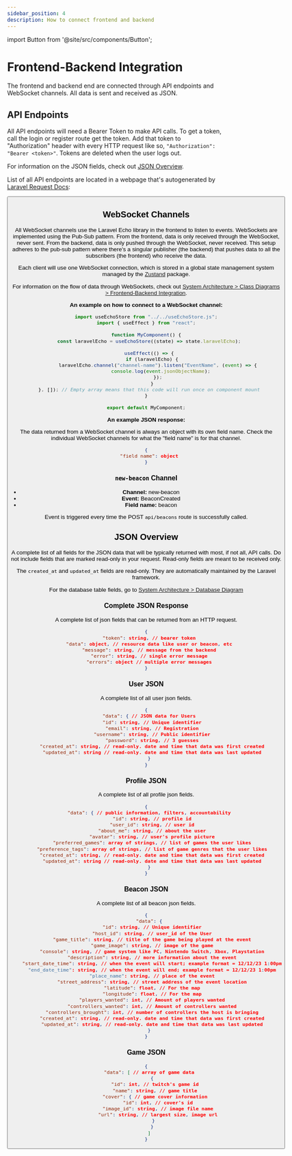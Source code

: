 ```yaml
---
sidebar_position: 4
description: How to connect frontend and backend
---
```

import Button from '@site/src/components/Button';

# Frontend-Backend Integration

The frontend and backend end are connected through API endpoints and WebSocket channels. All data is sent and received as JSON.

## API Endpoints

All API endpoints will need a Bearer Token to make API calls. To get a token, call the login or register route get the token. Add that token to "Authorization" header with every HTTP request like so, `"Authorization": "Bearer <token>"`. Tokens are deleted when the user logs out.

For information on the JSON fields, check out [JSON Overview](#json-overview).

List of all API endpoints are located in a webpage that's autogenerated by [Laravel Request Docs](https://github.com/rakutentech/laravel-request-docs): 

<Button styling="button button--secondary button--lg" href="https://hku6k67uqeuabts4pgtje2czy40gldpa.lambda-url.us-east-1.on.aws/request-docs" text="Click here to view a list of API endpoints" />

## WebSocket Channels

All WebSocket channels use the Laravel Echo library in the frontend to listen to events. WebSockets are implemented using the Pub-Sub pattern. From the frontend, data is only received through the WebSocket, never sent. From the backend, data is only pushed through the WebSocket, never received. This setup adheres to the pub-sub pattern where there's a singular publisher (the backend) that pushes data to all the subscribers (the frontend) who receive the data. 

Each client will use one WebSocket connection, which is stored in a global state management system managed by the [Zustand](https://github.com/pmndrs/zustand) package.

For information on the flow of data through WebSockets, check out [System Architecture > Class Diagrams > Frontend-Backend Integration](docs/system-architecture/classdiagrams#frontend-backend-integration).

**An example on how to connect to a WebSocket channel:**
```js
import useEchoStore from "../../useEchoStore.js";
import { useEffect } from "react";

function MyComponent() {
  const laravelEcho = useEchoStore((state) => state.laravelEcho);

  useEffect(() => {
    if (laravelEcho) {
        laravelEcho.channel("channel-name").listen("EventName", (event) => {
          console.log(event.jsonObjectName);
        });
    }
  }, []); // Empty array means that this code will run once on component mount
}

export default MyComponent;
```

**An example JSON response:**

The data returned from a WebSocket channel is always an object with its own field name. Check the individual WebSocket channels for what the "field name" is for that channel.

```json
{
  "field name": object
}
```

### `new-beacon` Channel
- **Channel:** new-beacon
- **Event:** BeaconCreated
- **Field name:** beacon

Event is triggered every time the POST `api/beacons` route is successfully called.

## JSON Overview

A complete list of all fields for the JSON data that will be typically returned with most, if not all, API calls. Do not include fields that are marked read-only in your request. Read-only fields are meant to be received only.

The `created_at` and `updated_at` fields are read-only. They are automatically maintained by the Laravel framework.

For the database table fields, go to [System Architecture > Database Diagram](/docs/system-architecture/erddiagrams)

### Complete JSON Response

A complete list of json fields that can be returned from an HTTP request.

```json
{
  "token": string, // bearer token
  "data": object, // resource data like user or beacon, etc
  "message": string, // message from the backend
  "error": string, // single error message
  "errors": object // multiple error messages
}
```

### User JSON

A complete list of all user json fields.

```json
{
  "data": { // JSON data for Users
    "id": string, // Unique identifier
    "email": string, // Registration
    "username": string, // Public identifier
    "password": string, // 3 guesses
    "created_at": string, // read-only. date and time that data was first created
    "updated_at": string // read-only. date and time that data was last updated
  }
}
```

### Profile JSON

A complete list of all profile json fields.

```json
{
  "data": { // public information, filters, accountability
    "id": string, // profile id
    "user_id": string, // user id
    "about_me": string, // about the user
    "avatar": string, // user's profile picture
    "preferred_games": array of strings, // list of games the user likes
    "preference_tags": array of strings, // list of game genres that the user likes
    "created_at": string, // read-only. date and time that data was first created
    "updated_at": string // read-only. date and time that data was last updated
  }
}
```

### Beacon JSON

A complete list of all beacon json fields.

```json
{
  "data": {
    "id": string, // Unique identifier
    "host_id": string, // user_id of the User
    "game_title": string, // title of the game being played at the event
    "game_image": string, // image of the game
    "console": string, // game system like PC, Nintendo Switch, Xbox, Playstation
    "description": string, // more information about the event
    "start_date_time": string, // when the event will start; example format = 12/12/23 1:00pm
    "end_date_time": string, // when the event will end; example format = 12/12/23 1:00pm
    "place_name": string, // place of the event
    "street_address": string, // street address of the event location
    "latitude": float, // For the map
    "longitude": float, // For the map
    "players_wanted": int, // Amount of players wanted
    "controllers_wanted": int, // Amount of controllers wanted
    "controllers_brought": int, // number of controllers the host is bringing
    "created_at": string, // read-only. date and time that data was first created
    "updated_at": string, // read-only. date and time that data was last updated
  }
}
```

### Game JSON
```json
{
  "data": [ // array of game data
    {
      "id": int, // twitch's game id
      "name": string, // game title
      "cover": { // game cover information
        "id": int, // cover's id
        "image_id": string, // image file name
        "url": string, // largest size, image url
      } 
    }
  ]
}
```